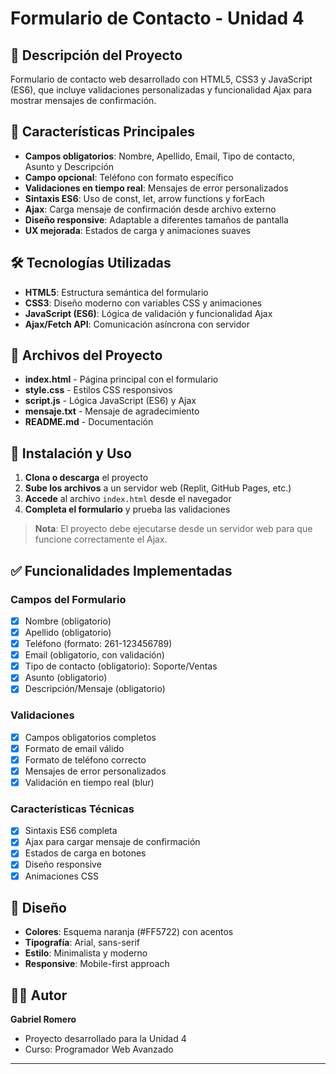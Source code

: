 # Formulario de Contacto - Unidad 4

## 📝 Descripción del Proyecto

Formulario de contacto web desarrollado con HTML5, CSS3 y JavaScript (ES6), que incluye validaciones personalizadas y funcionalidad Ajax para mostrar mensajes de confirmación.

## 🎯 Características Principales

- **Campos obligatorios**: Nombre, Apellido, Email, Tipo de contacto, Asunto y Descripción
- **Campo opcional**: Teléfono con formato específico
- **Validaciones en tiempo real**: Mensajes de error personalizados
- **Sintaxis ES6**: Uso de const, let, arrow functions y forEach
- **Ajax**: Carga mensaje de confirmación desde archivo externo
- **Diseño responsive**: Adaptable a diferentes tamaños de pantalla
- **UX mejorada**: Estados de carga y animaciones suaves

## 🛠️ Tecnologías Utilizadas

- **HTML5**: Estructura semántica del formulario
- **CSS3**: Diseño moderno con variables CSS y animaciones
- **JavaScript (ES6)**: Lógica de validación y funcionalidad Ajax
- **Ajax/Fetch API**: Comunicación asíncrona con servidor

## 📂 Archivos del Proyecto

- **index.html** - Página principal con el formulario
- **style.css** - Estilos CSS responsivos
- **script.js** - Lógica JavaScript (ES6) y Ajax
- **mensaje.txt** - Mensaje de agradecimiento
- **README.md** - Documentación

## 🚀 Instalación y Uso
1. **Clona o descarga** el proyecto
2. **Sube los archivos** a un servidor web (Replit, GitHub Pages, etc.)
3. **Accede** al archivo `index.html` desde el navegador
4. **Completa el formulario** y prueba las validaciones
> **Nota**: El proyecto debe ejecutarse desde un servidor web para que funcione correctamente el Ajax.
## ✅ Funcionalidades Implementadas
### Campos del Formulario
- [x] Nombre (obligatorio)
- [x] Apellido (obligatorio)
- [x] Teléfono (formato: 261-123456789)
- [x] Email (obligatorio, con validación)
- [x] Tipo de contacto (obligatorio): Soporte/Ventas
- [x] Asunto (obligatorio)
- [x] Descripción/Mensaje (obligatorio)
### Validaciones
- [x] Campos obligatorios completos
- [x] Formato de email válido
- [x] Formato de teléfono correcto
- [x] Mensajes de error personalizados
- [x] Validación en tiempo real (blur)
### Características Técnicas
- [x] Sintaxis ES6 completa
- [x] Ajax para cargar mensaje de confirmación
- [x] Estados de carga en botones
- [x] Diseño responsive
- [x] Animaciones CSS

## 🎨 Diseño
- **Colores**: Esquema naranja (#FF5722) con acentos
- **Tipografía**: Arial, sans-serif
- **Estilo**: Minimalista y moderno
- **Responsive**: Mobile-first approach

## 👨‍💻 Autor
**Gabriel Romero**
- Proyecto desarrollado para la Unidad 4
- Curso: Programador Web Avanzado
---
